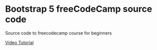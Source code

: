 # Bootstrap 5 freeCodeCamp source code

Source code to freecodecamp course for beginners

[Video Tutorial](https://www.freecodecamp.org/news/full-bootstrap-5-tutorial-for-beginners/)

